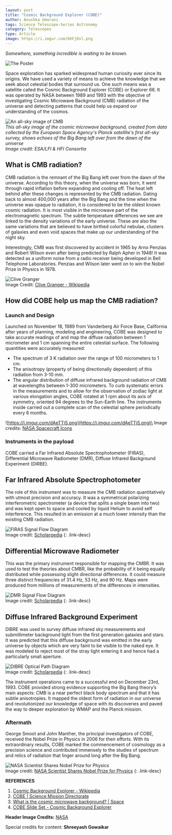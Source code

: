 ```yaml
---
layout: post
title: "Cosmic Background Explorer (COBE)"
author: Anushka Umarani
tags: Science Telescope-Series Astronomy
category: Telescopes
type: Article
image: https://i.imgur.com/bKFjDsl.png
---
```

*Somewhere, something incredible is waiting to be known.*

![The Poster](https://i.imgur.com/ANAiIXkh.png)


Space exploration has sparked widespread human curiosity ever since its origins. We have used a variety of means to achieve the knowledge that we seek about celestial bodies that surround us. One such means was a satellite called the Cosmic Background Explorer (COBE) or Explorer 66. It was operated by NASA between 1989 and 1993 with the objective of investigating Cosmic Microwave Background (CMB) radiation of the universe and detecting patterns that could help us expand our understanding of the cosmos.

![An all-sky image of CMB](https://i.imgur.com/vicVRS0h.png)\
*This all-sky image of the cosmic microwave background, created from data collected by the European Space Agency's Planck satellite's first all-sky survey, shows echoes of the Big Bang left over from the dawn of the universe*\
*Image credit: ESA/LFI & HFI Consortia*

## What is CMB radiation?
CMB radiation is the remnant of the Big Bang left over from the dawn of the universe. According to this theory, when the universe was born, it went through rapid inflation before expanding and cooling off. The heat left behind after these changes is represented by the CMB radiation. Dating back to almost 400,000 years after the Big Bang and the time when the universe was opaque to radiation, it is considered to be the oldest known cosmic radiation. It is most visible in the microwave part of the electromagnetic spectrum. The subtle temperature differences we see are linked to the density variations of the early universe. These are also the same variations that are believed to have birthed colorful nebulae, clusters of galaxies and even void spaces that make up our understanding of the night sky.

Interestingly, CMB was first discovered by accident in 1965 by Arno Penzias and Robert Wilson even after being predicted by Ralph Apher in 1948! It was detected as a uniform noise from a radio receiver being developed in Bell Telephone Laboratories. Penzias and Wilson later went on to win the Nobel Prize in Physics in 1978.

![Clive Granger](https://i.imgur.com/UpfS8dfh.png)\
Image Credit: [Clive Granger - Wikipedia](https://en.wikipedia.org/wiki/Clive_Granger)

## How did COBE help us map the CMB radiation?

### Launch and Design

Launched on November 18, 1989 from Vanderberg Air Force Base, California after years of planning, modeling and engineering, COBE was designed to take accurate readings of and map the diffuse radiation between 1 micrometer and 1 cm spanning the entire celestial surface. The following quantities were accurately measured:
- The spectrum of 3 K radiation over the range of 100 micrometers to 1 cm.
- The anisotropy (property of being directionally dependent) of this radiation from 3-10 mm.
- The angular distribution of diffuse infrared background radiation of CMB at wavelengths between 1-300 micrometers.
To curb systematic errors in the measurements and to allow for the observation of zodiac light at various elongation angles, COBE rotated at 1 rpm about its axis of symmetry, oriented 94 degrees to the Sun-Earth line. The instruments inside carried out a complete scan of the celestial sphere periodically every 6 months.

![https://i.imgur.com/dAeTTjS.png](https://i.imgur.com/dAeTTjS.png)\
Image credits: [NASA Spacecraft Icons](https://science.nasa.gov/toolkits/spacecraft-icons)

### Instruments in the payload

COBE carried a Far Infrared Absolute Spectrophotometer (FIRAS), Differential Microwave Radiometer (DMR), Diffuse Infrared Background Experiment (DIRBE).

## Far Infrared Absolute Spectrophotometer

The role of this instrument was to measure the CMB radiation quantitatively with utmost precision and accuracy. It was a symmetrical polarizing interferometric spectrometer (a device that splits a single beam into two) and was kept open to space and cooled by liquid Helium to avoid self interference. This resulted in an emission at a much lower intensity than the existing CMB radiation.

![FIRAS Signal Flow Diagram](https://i.imgur.com/7JGfRrS.png)\
Image credit: [Scholarpedia](http://www.scholarpedia.org/w/images/thumb/5/54/FIRAS.gif/400px-FIRAS.gif)
{: .link-desc}

## Differential Microwave Radiometer

This was the primary instrument responsible for mapping the CMBR. It was used to test the theories about CMBR, like the probability of it being equally distributed while possessing slight directional differences. It could measure three distinct frequencies of 31.4 Hz, 53 Hz, and 90 Hz. Maps were produced from millions of measurements of the differences in intensities.

![DMR Signal Flow Diagram](https://i.imgur.com/Lrhr0Ky.png)\
Image credit: [Scholarpedia](http://www.scholarpedia.org/w/images/thumb/8/87/DMR.jpg/400px-DMR.jpg)
{: .link-desc}

## Diffuse Infrared Background Experiment

DIBRE was used to survey diffuse infrared sky measurements and submillimeter background light from the first generation galaxies and stars. It was predicted that this diffuse background was emitted in the early universe by objects which are very faint to be visible to the naked eye. It was modeled to reject most of the stray light entering it and hence had a particularly small aperture.

![DIBRE Optical Path Diagram](https://i.imgur.com/DHOgTAqh.png)\
Image credit: [Scholarpedia](http://www.scholarpedia.org/w/images/thumb/d/d4/DIRBE.jpg/400px-DIRBE.jpg)
{: .link-desc}

The instrument operations came to a successful end on December 23rd, 1993. COBE provided strong evidence supporting the Big Bang theory’s main aspects: CMB is a near perfect black body spectrum and that it has subtle anisotropies. It mapped the oldest form of radiation in our universe and revolutionized our knowledge of space with its discoveries and paved the way to deeper exploration by WMAP and the Planck mission.

### Aftermath

George Smoot and John Manther, the principal investigators of COBE, received the Nobel Prize in Physics in 2006 for their efforts. With its extraordinary results, COBE marked the commencement of cosmology as a precision science and contributed immensely to the studies of spectrum and relics of radiation that linger around long after the Big Bang.

![NASA Scientist Shares Nobel Prize for Physics](https://i.imgur.com/rqxUZ80h.png)\
Image credit: [NASA Scientist Shares Nobel Prize for Physics](https://www.nasa.gov/vision/universe/starsgalaxies/nobel_prize_mather.html)
{: .link-desc}

**REFERENCES**
1. [Cosmic Background Explorer - Wikipedia](https://en.wikipedia.org/wiki/Cosmic_Background_Explorer)
2. [COBE | Science Mission Directorate](https://science.nasa.gov/missions/cobe)
3. [What is the cosmic microwave background? | Space](https://www.space.com/33892-cosmic-microwave-background.html)
4. [COBE Slide Set - Cosmic Background Explorer](https://lambda.gsfc.nasa.gov/product/cobe/slide_captions.html)

**Header Image Credits:** [NASA](https://science.nasa.gov/missions/cobe)

Special credits for content: **Shreeyash Gowaikar**
